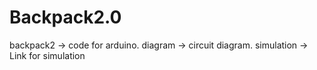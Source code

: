 # Backpack2.0


backpack2 -> code for arduino.
diagram -> circuit diagram.
simulation -> Link for simulation 
